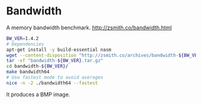 # Bandwidth

A memory bandwidth benchmark. http://zsmith.co/bandwidth.html

```bash
BW_VER=1.4.2
# Dependencies
apt-get install -y build-essential nasm
wget --content-disposition "http://zsmith.co/archives/bandwidth-${BW_VER}.tar.gz"
tar -xf "bandwidth-${BW_VER}.tar.gz"
cd bandwidth-${BW_VER}/
make bandwidth64
# Use fastest mode to avoid averages
nice -n -2 ./bandwidth64 --fastest
```

It produces a BMP image.
